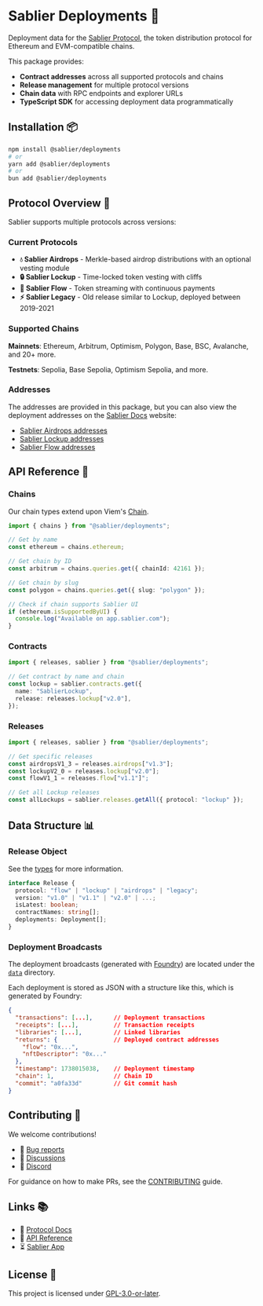 # Sablier Deployments 🚀

Deployment data for the [Sablier Protocol](https://sablier.com), the token distribution protocol for Ethereum and
EVM-compatible chains.

This package provides:

- **Contract addresses** across all supported protocols and chains
- **Release management** for multiple protocol versions
- **Chain data** with RPC endpoints and explorer URLs
- **TypeScript SDK** for accessing deployment data programmatically

## Installation 📦

```bash
npm install @sablier/deployments
# or
yarn add @sablier/deployments
# or
bun add @sablier/deployments
```

## Protocol Overview 🎯

Sablier supports multiple protocols across versions:

### Current Protocols

- **💧 Sablier Airdrops** - Merkle-based airdrop distributions with an optional vesting module
- **🔒 Sablier Lockup** - Time-locked token vesting with cliffs
- **🔄 Sablier Flow** - Token streaming with continuous payments
- **⚡ Sablier Legacy** - Old release similar to Lockup, deployed between 2019-2021

### Supported Chains

**Mainnets**: Ethereum, Arbitrum, Optimism, Polygon, Base, BSC, Avalanche, and 20+ more.

**Testnets**: Sepolia, Base Sepolia, Optimism Sepolia, and more.

### Addresses

The addresses are provided in this package, but you can also view the deployment addresses on the
[Sablier Docs](https://docs.sablier.com) website:

- [Sablier Airdrops addresses](https://docs.sablier.com/guides/airdrops/deployments)
- [Sablier Lockup addresses](https://docs.sablier.com/guides/lockup/deployments)
- [Sablier Flow addresses](https://docs.sablier.com/guides/flow/deployments)

## API Reference 📖

### Chains

Our chain types extend upon Viem's [Chain](https://viem.sh/docs/chains/introduction).

```typescript
import { chains } from "@sablier/deployments";

// Get by name
const ethereum = chains.ethereum;

// Get chain by ID
const arbitrum = chains.queries.get({ chainId: 42161 });

// Get chain by slug
const polygon = chains.queries.get({ slug: "polygon" });

// Check if chain supports Sablier UI
if (ethereum.isSupportedByUI) {
  console.log("Available on app.sablier.com");
}
```

### Contracts

```typescript
import { releases, sablier } from "@sablier/deployments";

// Get contract by name and chain
const lockup = sablier.contracts.get({
  name: "SablierLockup",
  release: releases.lockup["v2.0"],
});
```

### Releases

```typescript
import { releases, sablier } from "@sablier/deployments";

// Get specific releases
const airdropsV1_3 = releases.airdrops["v1.3"];
const lockupV2_0 = releases.lockup["v2.0"];
const flowV1_1 = releases.flow["v1.1"]";

// Get all Lockup releases
const allLockups = sablier.releases.getAll({ protocol: "lockup" });
```

## Data Structure 📊

### Release Object

See the [types](./src/types.ts) for more information.

```typescript
interface Release {
  protocol: "flow" | "lockup" | "airdrops" | "legacy";
  version: "v1.0" | "v1.1" | "v2.0" | ...;
  isLatest: boolean;
  contractNames: string[];
  deployments: Deployment[];
}
```

### Deployment Broadcasts

The deployment broadcasts (generated with [Foundry](https://book.getfoundry.sh/reference/cheatcodes/broadcast/)) are
located under the [`data`](./data) directory.

Each deployment is stored as JSON with a structure like this, which is generated by Foundry:

```json
{
  "transactions": [...],      // Deployment transactions
  "receipts": [...],          // Transaction receipts
  "libraries": [...],         // Linked libraries
  "returns": {                // Deployed contract addresses
    "flow": "0x...",
    "nftDescriptor": "0x..."
  },
  "timestamp": 1738015038,    // Deployment timestamp
  "chain": 1,                 // Chain ID
  "commit": "a0fa33d"         // Git commit hash
}
```

## Contributing 🤝

We welcome contributions!

- 🐛 [Bug reports](https://github.com/sablier-labs/deployments/issues/new)
- 💬 [Discussions](https://github.com/sablier-labs/deployments/discussions/new)
- 💬 [Discord](https://discord.gg/bSwRCwWRsT)

For guidance on how to make PRs, see the [CONTRIBUTING](./CONTRIBUTING.md) guide.

## Links 📚

- 📖 [Protocol Docs](https://docs.sablier.com)
- 🔗 [API Reference](https://docs.sablier.com/api/overview)
- ⏳ [Sablier App](https://app.sablier.com)

## License 📄

This project is licensed under [GPL-3.0-or-later](./LICENSE.md).

